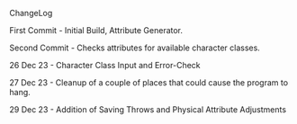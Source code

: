 ChangeLog

First Commit - Initial Build, Attribute Generator.

Second Commit - Checks attributes for available character classes.

26 Dec 23 - Character Class Input and Error-Check

27 Dec 23 - Cleanup of a couple of places that could cause the program to hang.

29 Dec 23 - Addition of Saving Throws and Physical Attribute Adjustments
